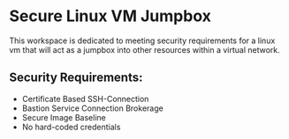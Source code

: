 # Secure Linux VM Jumpbox

This workspace is dedicated to meeting security requirements for a linux vm that will act as a jumpbox into other resources within a virtual network.

## Security Requirements:

* Certificate Based SSH-Connection
* Bastion Service Connection Brokerage
* Secure Image Baseline
* No hard-coded credentials
